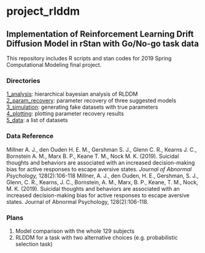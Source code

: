 # project_rlddm

## Implementation of Reinforcement Learning Drift Diffusion Model in rStan with Go/No-go task data

This repository includes R scripts and stan codes for 2019 Spring Computational Modeling final project. <br>

### Directories
[1_analysis](https://github.com/Jihyuncindyhur/project_rlddm/tree/master/1_analysis): hierarchical bayesian analysis of RLDDM <br>
[2_param_recovery](https://github.com/Jihyuncindyhur/project_rlddm/tree/master/2_param_recovery): parameter recovery of three suggested models <br>
[3_simulation](https://github.com/Jihyuncindyhur/project_rlddm/tree/master/3_simulation): generating fake datasets with true parameters <br>
[4_plotting](https://github.com/Jihyuncindyhur/project_rlddm/tree/master/4_plotting): plotting parameter recovery results <br>
[5_data](https://github.com/Jihyuncindyhur/project_rlddm/tree/master/4_plotting): a list of datasets

### Data Reference
Millner A. J., den Ouden H. E. M., Gershman S. J., Glenn C. R., Kearns J. C., Bornstein A. M., Marx B. P., Keane T. M., Nock M. K. (2019). Suicidal thoughts and behaviors are associated with an increased decision-making bias for active responses to escape aversive states. *Journal of Abnormal Psychology,* 128(2):106-118 
Millner, A. J., den Ouden, H. E., Gershman, S. J., Glenn, C. R., Kearns, J. C., Bornstein, A. M., Marx, B. P., Keane, T. M., Nock, M. K. (2019). Suicidal thoughts and behaviors are associated with an increased decision-making bias for active responses to escape aversive states. Journal of Abnormal Psychology, 128(2):106-118.


### Plans
1. Model comparison with the whole 129 subjects
2. RLDDM for a task with two alternative choices (e.g. probabilistic selection task) 
